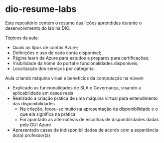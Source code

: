 # dio-resume-labs
Este repositório contém o resumo das lições aprendidas durante o desenvolvimento do lab na DIO.

Tópicos da aula: 
* Quais os tipos de contas Azure;
* Definições e uso de cada conta disponível;
* Página learn da Azure para estudos e preparos para certificações;
* Visibilidade da home do portal e funcionalidades disponíveis;
* Localização dos serviços por categoria.

Aula criando máquina virual e benefícios da computação na núvem

* Explicado as funcionalidades de SLA e Governança, visando a aplicabilidade em cases reais
* Realizado a criação prática de uma máquina virtual para entendimento das disponibilidades
  * Na criação, focou-se muito na apresentação da disponíbilidade e o que ela significa na prática
  * Foi apontado as alternativas de escolhas de disponibilidades dadas pela GUI Azure
* Apresentado cases de indisponibilidades de acordo com a experiência do(a) professor(a)
